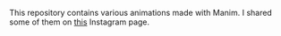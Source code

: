 This repository contains various animations made with Manim. I shared some of them on [this](https://www.instagram.com/ibu_800/) Instagram page.
